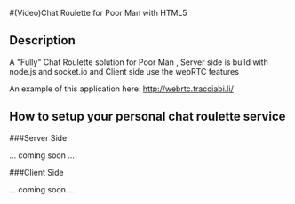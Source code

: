 #(Video)Chat Roulette for Poor Man with HTML5

## Description

A "Fully" Chat Roulette solution for Poor Man , Server side is build with node.js and socket.io and Client side use the webRTC features

An example of this application here: http://webrtc.tracciabi.li/ 

## How to setup your personal chat roulette service

###Server Side

... coming soon ...

###Client Side

... coming soon ...
